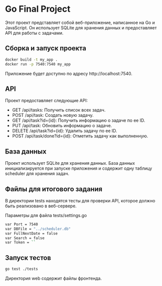 # Go Final Project

Этот проект представляет собой веб-приложение, написанное на Go и JavaScript. Он использует SQLite для хранения данных и предоставляет API для работы с задачами.


## Сборка и запуск проекта

```bash
docker build -t my_app .
docker run -p 7540:7540 my_app
```

Приложение будет доступно по адресу http://localhost:7540.

## API
Проект предоставляет следующие API: 

-  GET /api/tasks: Получить список всех задач.
-  POST /api/task: Создать новую задачу.
-  GET /api/task?id={id}: Получить информацию о задаче по ее ID.
-  PUT /api/task: Обновить информацию о задаче.
-  DELETE /api/task?id={id}: Удалить задачу по ее ID.
-  POST /api/task/done?id={id}: Отметить задачу как выполненную.

## База данных

Проект использует SQLite для хранения данных. 
База данных инициализируется при запуске приложения и содержит одну таблицу scheduler для хранения задач.

## Файлы для итогового задания

В директории tests находятся тесты для проверки API, которое должно быть реализовано в веб-сервере.

Параметры для файла tests/settings.go

```bash
var Port = 7540
var DBFile = "../scheduler.db"
var FullNextDate = false
var Search = false
var Token = ``
```

## Запуск тестов

```bash
go test ./tests 
```

Директория web содержит файлы фронтенда.